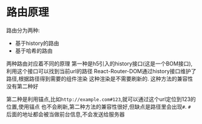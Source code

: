 # 路由原理

路由分为两种:
- 基于history的路由
- 基于哈希的路由

两种路由对应着不同的原理
第一种是h5引入的history接口(这是一个BOM接口),利用这个接口可以找到当前url的路径
React-Router-DOM通过history接口维护了路径,根据路径得到需要的组件渲染
这种渲染是不需要刷新的.
这种方法的兼容性没有第二种好

第二种是利用锚点,比如`http://example.com#123`,就可以通过这个url定位到123的位置,使用锚点
也不会刷新,第二种方法的兼容性很好,但缺点是路径里会出现`#`.
`#` 后面的地址都会被当做前台信息,不会发送给服务器
